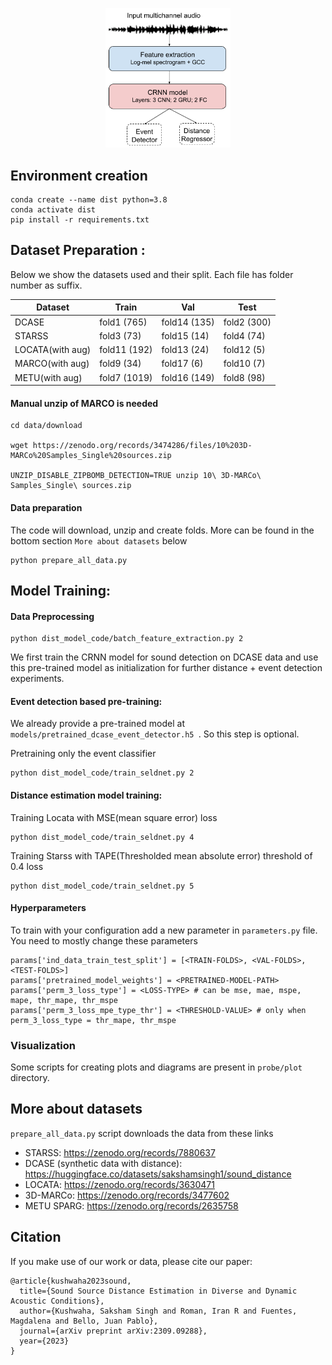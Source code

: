 
<p align="center">
  <img src="image/Model.png" width="200"/>
</p>

## Environment creation
```
conda create --name dist python=3.8
conda activate dist
pip install -r requirements.txt
```

## Dataset Preparation :
Below we show the datasets used and their split. Each file has folder number as suffix.

| Dataset  | Train  |  Val | Test |
|----------|----------|----------|----------|
| DCASE | fold1 (765) | fold14 (135) | fold2 (300) |
| STARSS | fold3 (73) | fold15 (14) | fold4 (74) |
| LOCATA(with aug) | fold11 (192) | fold13 (24) | fold12 (5) |
| MARCO(with aug) | fold9 (34) | fold17 (6) | fold10 (7) |
| METU(with aug) | fold7 (1019) | fold16 (149) | fold8 (98) |

#### Manual unzip of MARCO is needed
```
cd data/download

wget https://zenodo.org/records/3474286/files/10%203D-MARCo%20Samples_Single%20sources.zip

UNZIP_DISABLE_ZIPBOMB_DETECTION=TRUE unzip 10\ 3D-MARCo\ Samples_Single\ sources.zip
```

#### Data preparation
The code will download, unzip and create folds. More can be found in the bottom section `More about datasets` below
```
python prepare_all_data.py
```

## Model Training:

#### Data Preprocessing
```
python dist_model_code/batch_feature_extraction.py 2
```

We first train the CRNN model for sound detection on DCASE data and use this pre-trained model as initialization for further distance + event detection experiments.

#### Event detection based pre-training:
We already provide a pre-trained model at ``models/pretrained_dcase_event_detector.h5 ``. So this step is optional.

Pretraining only the event classifier
```
python dist_model_code/train_seldnet.py 2
```

#### Distance estimation model training:

Training Locata with MSE(mean square error) loss 
```
python dist_model_code/train_seldnet.py 4
```

Training Starss with TAPE(Thresholded mean absolute error) threshold of 0.4 loss
```
python dist_model_code/train_seldnet.py 5
```

#### Hyperparameters
To train with your configuration add a new parameter in `parameters.py` file.
You need to mostly change these parameters
```
params['ind_data_train_test_split'] = [<TRAIN-FOLDS>, <VAL-FOLDS>, <TEST-FOLDS>]
params['pretrained_model_weights'] = <PRETRAINED-MODEL-PATH>
params['perm_3_loss_type'] = <LOSS-TYPE> # can be mse, mae, mspe, mape, thr_mape, thr_mspe 
params['perm_3_loss_mpe_type_thr'] = <THRESHOLD-VALUE> # only when perm_3_loss_type = thr_mape, thr_mspe
```

### Visualization
Some scripts for creating plots and diagrams are present in `probe/plot` directory.

## More about datasets 
`prepare_all_data.py` script downloads the data from these links 
- STARSS:  https://zenodo.org/records/7880637 
- DCASE (synthetic data with distance): https://huggingface.co/datasets/sakshamsingh1/sound_distance 
- LOCATA: https://zenodo.org/records/3630471 
- 3D-MARCo: https://zenodo.org/records/3477602 
- METU SPARG: https://zenodo.org/records/2635758

## Citation
If you make use of our work or data, please cite our paper:
```
@article{kushwaha2023sound,
  title={Sound Source Distance Estimation in Diverse and Dynamic Acoustic Conditions},
  author={Kushwaha, Saksham Singh and Roman, Iran R and Fuentes, Magdalena and Bello, Juan Pablo},
  journal={arXiv preprint arXiv:2309.09288},
  year={2023}
}
```


